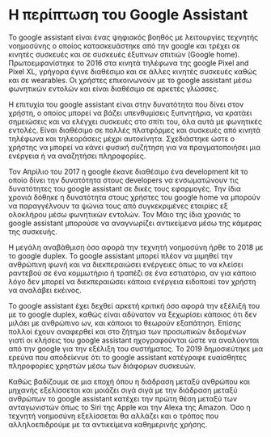 # Η περίπτωση του Google Assistant
To google assistant είναι ένας ψηφιακός βοηθός με λειτουργίες τεχνητής νοημοσύνης ο οποίος κατασκευάστηκε από την google και τρέχει σε κινητές συσκευές και σε συσκευές έξυπνων σπιτιών (Google home). Πρωτοεμφανίστηκε το 2016 στα κινητά τηλέφωνα της google  Pixel and Pixel XL, γρήγορα έγινε διαθέσιμο και σε άλλες κινητές συσκευές καθώς και σε wearables. Οι χρήστες επικοινωνούν με το google assistant μέσω φωνητικών εντολών και είναι διαθέσιμο σε αρκετές γλώσσες.

Η επιτυχία του google assistant είναι στην δυνατότητα που δίνει στον χρήστη, ο οποίος μπορεί να βάζει υπενθυμίσεις ξυπνητήρια, να κρατάει σημειώσεις και να ελέγχει συσκευές στο σπίτι του, όλα αυτά με φωνητικές εντολές. Είναι διαθέσιμο σε πολλές πλατφόρμες και συσκευές από κινητά τηλέφωνα και τηλεοράσεις μέχρι αυτοκίνητα. Σχεδιάστηκε ώστε ο χρήστης να μπορεί να κάνει φυσική συζήτηση για να πραγματοποιήσει μια ενέργεια ή να αναζητήσει πληροφορίες.

Τον Απρίλιο του 2017 η google έκανε διαθέσιμο ένα development kit το οποίο δίνει την δυνατότητα στους developers να ενσωματώνουν τις δυνατότητες του google assistant σε δικές τους εφαρμογές. Την ίδια χρονιά δόθηκε η δυνατότητα στους χρήστες του google home να μπορούν να παραγγέλνουν τα ψώνια τους από συγκεκριμένες εταιρίες εξ ολοκλήρου μέσω φωνητικών εντολών. Τον Μάιο της ίδια χρονιάς το google assistant μπορούσε να αναγνωρίζει αντικείμενα μέσω της κάμερας της συσκευής.

Η μεγάλη αναβάθμιση όσο αφορά την τεχνητή νοημοσύνη ήρθε το 2018 με το google duplex. To google assistant μπορεί πλέον να μιμηθεί την ανθρώπινη φωνή και να διεκπεραιώσει ενέργειες όπως το να κλείσει ραντεβού σε ένα κομμωτήριο ή τραπέζι σε ένα εστιατόριο, αν για κάποιο λόγο δεν μπορεί να διεκπεραιώσει κάποια ενέργεια ειδοποιεί τον χρήστη να αναλάβει εκέινος.

Το google assistant έχει δεχθεί αρκετή κριτική όσο αφορά την εξέλιξή του με το google duplex, καθώς είναι αδύνατον να ξεχωρίσει κάποιος ότι δεν μιλάει με ανθρώπινο ων, και κάποιοι το θεωρούν εξαπάτηση. Επίσης πολλοί έχουν αναφερθεί και στο ζήτημα των προσωπικών δεδομένων γιατί οι κλήσεις του google assistant ηχογραφούνται ώστε να αναλύονται από την google για την εξέλιξη του συστήματος. Το 2019 δημοσιεύτηκε μια ερεύνα που αποδείκνυε ότι το google assistant κατέγραφε ευαίσθητες πληροφορίες χρηστών μέσω των διάφορων συσκευών.

Καθώς βαδίζουμε σε μια εποχή όπου η διάδραση μεταξύ ανθρώπου και μηχανής εξελίσσεται και μοιάζει σιγά σιγά με την διάδραση μεταξύ ανθρώπων το google assistant κατέχει την πρώτη θέση μεταξύ των ανταγωνιστών όπως το Siri της Apple και την Alexa της Amazon. Όσο η τεχνητή νοημοσύνη εξελίσσεται θα αλλάζει και ο τρόπος που  αλληλοεπιδρούμε με τα αντικείμενα καθημερινής χρήσης.      
